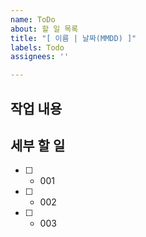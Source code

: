 ```yaml
---
name: ToDo
about: 할 일 목록
title: "[ 이름 | 날짜(MMDD) ]"
labels: Todo
assignees: ''

---
```


## 작업 내용


## 세부 할 일
  - [ ]  - 001
  - [ ]  - 002
  - [ ]  - 003
